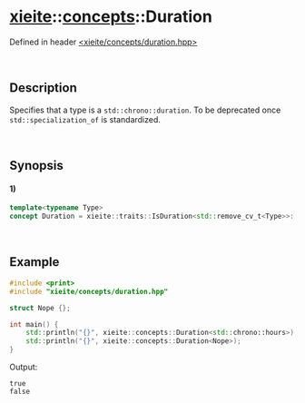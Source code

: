 # [xieite](../../xieite.md)\:\:[concepts](../../concepts.md)\:\:Duration
Defined in header [<xieite/concepts/duration.hpp>](../../../include/xieite/concepts/duration.hpp)

&nbsp;

## Description
Specifies that a type is a `std::chrono::duration`. To be deprecated once `std::specialization_of` is standardized.

&nbsp;

## Synopsis
#### 1)
```cpp
template<typename Type>
concept Duration = xieite::traits::IsDuration<std::remove_cv_t<Type>>::value;
```

&nbsp;

## Example
```cpp
#include <print>
#include "xieite/concepts/duration.hpp"

struct Nope {};

int main() {
    std::println("{}", xieite::concepts::Duration<std::chrono::hours>);
    std::println("{}", xieite::concepts::Duration<Nope>);
}
```
Output:
```
true
false
```
